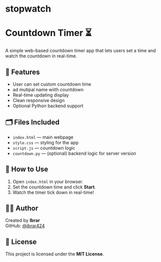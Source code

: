 # stopwatch
# Countdown Timer ⏳

A simple web-based countdown timer app that lets users set a time and watch the countdown in real-time.

## 🧠 Features
- User can set custom countdown time
- ad mutipal name wiith countdown
- Real-time updating display
- Clean responsive design
- Optional Python backend support

## 🗂 Files Included
- `index.html` — main webpage  
- `style.css` — styling for the app  
- `script.js` — countdown logic  
- `countdown.py` — (optional) backend logic for server version

## 🚀 How to Use
1. Open `index.html` in your browser.
2. Set the countdown time and click **Start**.
3. Watch the timer tick down in real-time!

## 🧑‍💻 Author
Created by **Ibrar**  
GitHub: [@ibrar424](https://github.com/ibrar424)

## 📜 License
This project is licensed under the **MIT License**.
